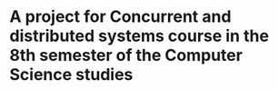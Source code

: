 # A project for Concurrent and distributed systems course in the 8th semester of the Computer Science studies
